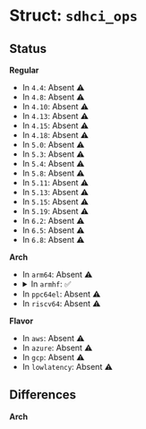 # Struct: <code>sdhci_ops</code>

## Status
<b>Regular</b>
<ul>
<li>
In <code>4.4</code>: Absent ⚠️
</li>
<li>
In <code>4.8</code>: Absent ⚠️
</li>
<li>
In <code>4.10</code>: Absent ⚠️
</li>
<li>
In <code>4.13</code>: Absent ⚠️
</li>
<li>
In <code>4.15</code>: Absent ⚠️
</li>
<li>
In <code>4.18</code>: Absent ⚠️
</li>
<li>
In <code>5.0</code>: Absent ⚠️
</li>
<li>
In <code>5.3</code>: Absent ⚠️
</li>
<li>
In <code>5.4</code>: Absent ⚠️
</li>
<li>
In <code>5.8</code>: Absent ⚠️
</li>
<li>
In <code>5.11</code>: Absent ⚠️
</li>
<li>
In <code>5.13</code>: Absent ⚠️
</li>
<li>
In <code>5.15</code>: Absent ⚠️
</li>
<li>
In <code>5.19</code>: Absent ⚠️
</li>
<li>
In <code>6.2</code>: Absent ⚠️
</li>
<li>
In <code>6.5</code>: Absent ⚠️
</li>
<li>
In <code>6.8</code>: Absent ⚠️
</li>
</ul>
<b>Arch</b>
<ul>
<li>
In <code>arm64</code>: Absent ⚠️
</li>
<li>
<details>
<summary>In <code>armhf</code>: ✅</summary>

```c
struct sdhci_ops {
    u32 (*read_l)(struct sdhci_host *, int);
    u16 (*read_w)(struct sdhci_host *, int);
    u8 (*read_b)(struct sdhci_host *, int);
    void (*write_l)(struct sdhci_host *, u32, int);
    void (*write_w)(struct sdhci_host *, u16, int);
    void (*write_b)(struct sdhci_host *, u8, int);
    void (*set_clock)(struct sdhci_host *, unsigned int);
    void (*set_power)(struct sdhci_host *, unsigned char, short unsigned int);
    u32 (*irq)(struct sdhci_host *, u32);
    int (*set_dma_mask)(struct sdhci_host *);
    int (*enable_dma)(struct sdhci_host *);
    unsigned int (*get_max_clock)(struct sdhci_host *);
    unsigned int (*get_min_clock)(struct sdhci_host *);
    unsigned int (*get_timeout_clock)(struct sdhci_host *);
    unsigned int (*get_max_timeout_count)(struct sdhci_host *);
    void (*set_timeout)(struct sdhci_host *, struct mmc_command *);
    void (*set_bus_width)(struct sdhci_host *, int);
    void (*platform_send_init_74_clocks)(struct sdhci_host *, u8);
    unsigned int (*get_ro)(struct sdhci_host *);
    void (*reset)(struct sdhci_host *, u8);
    int (*platform_execute_tuning)(struct sdhci_host *, u32);
    void (*set_uhs_signaling)(struct sdhci_host *, unsigned int);
    void (*hw_reset)(struct sdhci_host *);
    void (*adma_workaround)(struct sdhci_host *, u32);
    void (*card_event)(struct sdhci_host *);
    void (*voltage_switch)(struct sdhci_host *);
    void (*adma_write_desc)(struct sdhci_host *, void **, dma_addr_t, int, unsigned int);
};
```
</details>
</li>
<li>
In <code>ppc64el</code>: Absent ⚠️
</li>
<li>
In <code>riscv64</code>: Absent ⚠️
</li>
</ul>
<b>Flavor</b>
<ul>
<li>
In <code>aws</code>: Absent ⚠️
</li>
<li>
In <code>azure</code>: Absent ⚠️
</li>
<li>
In <code>gcp</code>: Absent ⚠️
</li>
<li>
In <code>lowlatency</code>: Absent ⚠️
</li>
</ul>

## Differences
<b>Arch</b>
<ul>
</ul>
